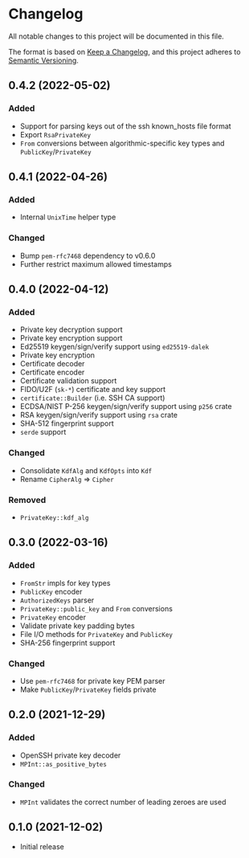 # Changelog
All notable changes to this project will be documented in this file.

The format is based on [Keep a Changelog](https://keepachangelog.com/en/1.0.0/),
and this project adheres to [Semantic Versioning](https://semver.org/spec/v2.0.0.html).

## 0.4.2 (2022-05-02)
### Added
- Support for parsing keys out of the ssh known_hosts file format
- Export `RsaPrivateKey`
- `From` conversions between algorithmic-specific key types and `PublicKey`/`PrivateKey`

## 0.4.1 (2022-04-26)
### Added
- Internal `UnixTime` helper type

### Changed
- Bump `pem-rfc7468` dependency to v0.6.0
- Further restrict maximum allowed timestamps

## 0.4.0 (2022-04-12)
### Added
- Private key decryption support
- Private key encryption support
- Ed25519 keygen/sign/verify support using `ed25519-dalek`
- Private key encryption
- Certificate decoder
- Certificate encoder
- Certificate validation support
- FIDO/U2F (`sk-*`) certificate and key support
- `certificate::Builder` (i.e. SSH CA support)
- ECDSA/NIST P-256 keygen/sign/verify support using `p256` crate
- RSA keygen/sign/verify support using `rsa` crate
- SHA-512 fingerprint support
- `serde` support

### Changed
- Consolidate `KdfAlg` and `KdfOpts` into `Kdf`
- Rename `CipherAlg` => `Cipher`

### Removed
- `PrivateKey::kdf_alg`

## 0.3.0 (2022-03-16)
### Added
- `FromStr` impls for key types
- `PublicKey` encoder
- `AuthorizedKeys` parser
- `PrivateKey::public_key` and `From` conversions
- `PrivateKey` encoder
- Validate private key padding bytes
- File I/O methods for `PrivateKey` and `PublicKey`
- SHA-256 fingerprint support

### Changed
- Use `pem-rfc7468` for private key PEM parser
- Make `PublicKey`/`PrivateKey` fields private

## 0.2.0 (2021-12-29)
### Added
- OpenSSH private key decoder
- `MPInt::as_positive_bytes`

### Changed
- `MPInt` validates the correct number of leading zeroes are used

## 0.1.0 (2021-12-02)
- Initial release

